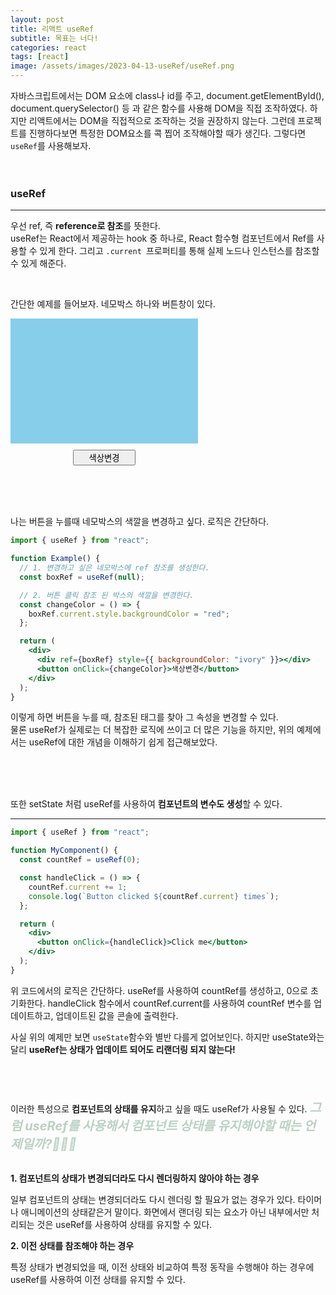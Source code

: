 ```yaml
---
layout: post
title: 리액트 useRef
subtitle: 목표는 너다!
categories: react
tags: [react]
image: /assets/images/2023-04-13-useRef/useRef.png
---
```


자바스크립트에서는 DOM 요소에 class나 id를 주고, document.getElementById(), document.querySelector() 등 과 같은 함수를 사용해 DOM을 직접 조작하였다. 하지만 리액트에서는 DOM을 직접적으로 조작하는 것을 권장하지 않는다. 그런데 프로젝트를 진행하다보면 특정한 DOM요소를 콕 찝어 조작해야할 때가 생긴다. 그렇다면 `useRef`를 사용해보자.
<br/>
<br/>
<br/>

### useRef

---

우선 ref, 즉
<span style=' font-weight: bold'>reference로 참조</span>를 뜻한다.  
useRef는 React에서 제공하는 hook 중 하나로, React 함수형 컴포넌트에서 Ref를 사용할 수 있게 한다. 그리고 `.current `프로퍼티를 통해 실제 노드나 인스턴스를 참조할 수 있게 해준다.

<br/>

간단한 예제를 들어보자. 네모박스 하나와 버튼창이 있다.

<div style="display: flex; flex-direction: column; align-items: center; width: 300px; height: 300px;" >
<div style="width: 300px; height: 200px; background-color: skyblue; margin-bottom: 10px"></div>
<button style="width: 100px;">색상변경</button>
</div>
  
나는 버튼을 누를때 네모박스의 색깔을 변경하고 싶다. 로직은 간단하다.

```jsx
import { useRef } from "react";

function Example() {
  // 1. 변경하고 싶은 네모박스에 ref 참조를 생성한다.
  const boxRef = useRef(null);

  // 2. 버튼 클릭 참조 된 박스의 색깔을 변경한다.
  const changeColor = () => {
    boxRef.current.style.backgroundColor = "red";
  };

  return (
    <div>
      <div ref={boxRef} style={{ backgroundColor: "ivory" }}></div>
      <button onClick={changeColor}>색상변경</button>
    </div>
  );
}
```

이렇게 하면 버튼을 누를 때, 참조된 태그를 찾아 그 속성을 변경할 수 있다.  
물론 useRef가 실제로는 더 복잡한 로직에 쓰이고 더 많은 기능을 하지만, 위의 예제에서는 useRef에 대한 개념을 이해하기 쉽게 접근해보았다.

<br/>
<br/>
<br/>

또한 setState 처럼 useRef를 사용하여 **컴포넌트의 변수도 생성**할 수 있다.

---

```jsx
import { useRef } from "react";

function MyComponent() {
  const countRef = useRef(0);

  const handleClick = () => {
    countRef.current += 1;
    console.log(`Button clicked ${countRef.current} times`);
  };

  return (
    <div>
      <button onClick={handleClick}>Click me</button>
    </div>
  );
}
```

위 코드에서의 로직은 간단하다. useRef를 사용하여 countRef를 생성하고, 0으로 초기화한다. handleClick 함수에서 countRef.current를 사용하여 countRef 변수를 업데이트하고, 업데이트된 값을 콘솔에 출력한다.

사실 위의 예제만 보면 `useState`함수와 별반 다를게 없어보인다. 하지만 useState와는 달리 **useRef는 상태가 업데이트 되어도 리랜더링 되지 않는다!**
<br/>
<br/>
<br/>
<br/>
<br/>
이러한 특성으로 **컴포넌트의 상태를 유지**하고 싶을 때도 useRef가 사용될 수 있다.
<em style='font-size: 20px; color: #BAD1C2; font-weight: bold;'>그럼 useRef를 사용해서 컴포넌트 상태를 유지해야할 때는 언제일까?🤷🏻‍♀️</em>
<br/>
<br/>

**1. 컴포넌트의 상태가 변경되더라도 다시 렌더링하지 않아야 하는 경우**

일부 컴포넌트의 상태는 변경되더라도 다시 렌더링 할 필요가 없는 경우가 있다. 타이머나 애니메이션의 상태같은거 말이다. 화면에서 랜더링 되는 요소가 아닌 내부에서만 처리되는 것은 useRef를 사용하여 상태를 유지할 수 있다.

**2. 이전 상태를 참조해야 하는 경우**

특정 상태가 변경되었을 때, 이전 상태와 비교하여 특정 동작을 수행해야 하는 경우에 useRef를 사용하여 이전 상태를 유지할 수 있다.
<br/>
<br/>
<br/>
